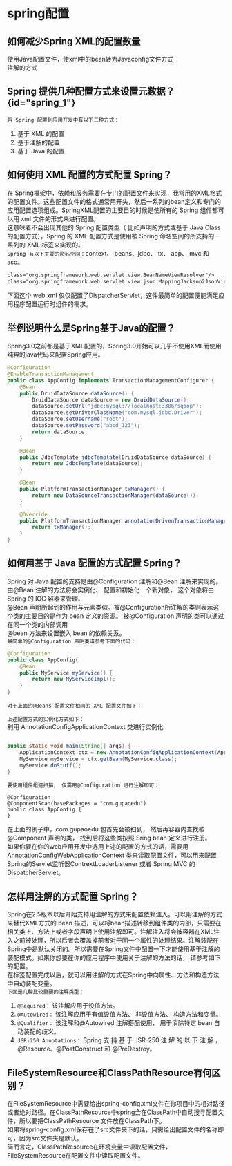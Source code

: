 # spring配置


## 如何减少Spring XML的配置数量
使用Java配置文件，使xml中的bean转为Javaconfig文件方式   
注解的方式

## Spring 提供几种配置方式来设置元数据？ {id="spring_1"}
``将 Spring 配置到应用开发中有以下三种方式：``
1. 基于 XML 的配置
2. 基于注解的配置
3. 基于 Java 的配置


## 如何使用 XML 配置的方式配置 Spring？
在 Spring框架中，依赖和服务需要在专门的配置文件来实现，我常用的XML格式的配置文件。这些配置文件的格式通常用开头，然后一系列的bean定义和专门的应用配置选项组成。SpringXML配置的主要目的时候是使所有的 Spring 组件都可以用 xml 文件的形式来进行配置。    
这意味着不会出现其他的 Spring 配置类型（ 比如声明的方式或基于 Java Class 的配置方式），Spring 的 XML 配置方式是使用被 Spring 命名空间的所支持的一系列的 XML 标签来实现的。  
``Spring 有以下主要的命名空间：``context、 beans、jdbc、 tx、 aop、 mvc 和 aso。


```xml
class="org.springframework.web.servlet.view.BeanNameViewResolver"/>
class="org.springframework.web.servlet.view.json.MappingJackson2JsonView"/>
```

下面这个 web.xml 仅仅配置了DispatcherServlet，这件最简单的配置便能满足应用程序配置运行时组件的需求。

## 举例说明什么是Spring基于Java的配置？
Spring3.0之前都是基于XML配置的，Spring3.0开始可以几乎不使用XML而使用纯粹的java代码来配置Spring应用。

```java
@Configuration
@EnableTransactionManagement
public class AppConfig implements TransactionManagementConfigurer {
    @Bean
    public DruidDataSource dataSource() {
        DruidDataSource dataSource = new DruidDataSource();
        dataSource.setUrl("jdbc:mysql://localhost:3306/sqoop");
        dataSource.setDriverClassName("com.mysql.jdbc.Driver");
        dataSource.setUsername("root");
        dataSource.setPassword("abcd_123");
        return dataSource;
    }

    @Bean
    public JdbcTemplate jdbcTemplate(DruidDataSource dataSource) {
        return new JdbcTemplate(dataSource);
    }

    @Bean
    public PlatformTransactionManager txManager() {
        return new DataSourceTransactionManager(dataSource());
    }

    @Override
    public PlatformTransactionManager annotationDrivenTransactionManager() {
        return txManager();
    }
}

```


## 如何用基于 Java 配置的方式配置 Spring？
Spring 对 Java 配置的支持是由@Configuration 注解和@Bean 注解来实现的。 由@Bean 注解的方法将会实例化、 配置和初始化一个新对象， 这个对象将由 Spring 的 IOC 容器来管理。    
@Bean 声明所起到的作用与元素类似。被@Configuration所注解的类则表示这个类的主要目的是作为 bean 定义的资源。 被@Configuration 声明的类可以通过在同一个类的内部调用    
@bean 方法来设置嵌入 bean 的依赖关系。    
``最简单的@Configuration 声明类请参考下面的代码：``

```java
@Configuration
public class AppConfig{
    @Bean
    public MyService myService() {
        return new MyServiceImpl();
    }
}
```

``对于上面的@Beans 配置文件相同的 XML 配置文件如下：``

``上述配置方式的实例化方式如下： ``     
利用 AnnotationConfigApplicationContext 类进行实例化
```java

public static void main(String[] args) {
    ApplicationContext ctx = new AnnotationConfigApplicationContext(AppConfig.class);
    MyService myService = ctx.getBean(MyService.class);
    myService.doStuff();
}
```

``要使用组件组建扫描， 仅需用@Configuration 进行注解即可：``


```
@Configuration
@ComponentScan(basePackages = "com.gupaoedu")
public class AppConfig {
}
```

在上面的例子中，com.gupaoedu 包首先会被扫到， 然后再容器内查找被@Component 声明的类， 找到后将这些类按照 Sring bean 定义进行注册。     
如果你要在你的web应用开发中选用上述的配置的方式的话，需要用AnnotationConfigWebApplicationContext 类来读取配置文件，可以用来配置Spring的Servlet监听器ContrextLoaderListener 或者 Spring MVC 的 DispatcherServlet。

## 怎样用注解的方式配置 Spring？
Spring在2.5版本以后开始支持用注解的方式来配置依赖注入。可以用注解的方式来替代XML方式的 bean 描述，可以将bean描述转移到组件类的内部，只需要在相关类上、方法上或者字段声明上使用注解即可。注解注入将会被容器在XML注入之前被处理，所以后者会覆盖掉前者对于同一个属性的处理结果。注解装配在Spring中是默认关闭的。所以需要在Spring文件中配置一下才能使用基于注解的装配模式。如果你想要在你的应用程序中使用关于注解的方法的话， 请参考如下的配置。   
在标签配置完成以后，就可以用注解的方式在Spring中向属性、方法和构造方法中自动装配变量。      
``下面是几种比较重要的注解类型：``
1. ``@Required：`` 该注解应用于设值方法。
2. ``@Autowired：`` 该注解应用于有值设值方法、 非设值方法、 构造方法和变量。
3. ``@Qualifier：`` 该注解和@Autowired 注解搭配使用， 用于消除特定 bean 自动装配的歧义。
4. ``JSR-250 Annotations：`` Spring 支 持 基 于 JSR-250 注 解 的 以 下 注 解 ， @Resource、@PostConstruct 和 @PreDestroy。


## FileSystemResource和ClassPathResource有何区别？

在FileSystemResource中需要给出spring-config.xml文件在你项目中的相对路径或者绝对路径。在ClassPathResource中spring会在ClassPath中自动搜寻配置文件，所以要把ClassPathResource 文件放在ClassPath下。     
如果将spring-config.xml保存在了src文件夹下的话，只需给出配置文件的名称即可，因为src文件夹是默认。      
简而言之，ClassPathResource在环境变量中读取配置文件，FileSystemResource在配置文件中读取配置文件。




